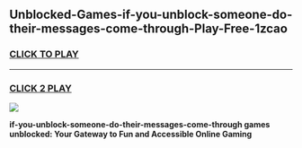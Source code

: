 
## Unblocked-Games-if-you-unblock-someone-do-their-messages-come-through-Play-Free-1zcao
<h3>
<a href="https://premium76.site?title=if-you-unblock-someone-do-their-messages-come-through&ref=20M">CLICK TO PLAY</a></h3>
<hr>

<h3>
<a href="https://premium76.site?title=if-you-unblock-someone-do-their-messages-come-through&ref=20M">CLICK 2 PLAY</a>
  
</h3>

<a href="https://premium76.site?title=if-you-unblock-someone-do-their-messages-come-through&ref=19M"><img src="https://clearcache.store/games.png"></a>


**if-you-unblock-someone-do-their-messages-come-through games unblocked: Your Gateway to Fun and Accessible Online Gaming**
